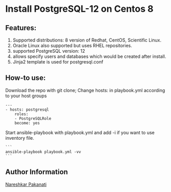 # Install PostgreSQL-12 on Centos 8

## Features:

1. Supported distributions: 8 version of Redhat, CentOS, Scientific Linux.
2. Oracle Linux also supported but uses RHEL repositories.
3. supported PostgreSQL version: 12
4. allows specify users and databases which would be created after install.
5. Jinja2 template is used for postgresql.conf 

## How-to use:

Download the repo with git clone;
Change hosts: in playbook.yml according to your host groups
```
---
- hosts: postgresql
    roles:
    - PostgreSQLRole
    become: yes
```
Start ansible-playbook with playbook.yml and add -i if you want to use inventory file.

    ```
    ansible-playbook playbook.yml -vv
    ```


Author Information
------------------

[Nareshkar Pakanati](https://github.com/DevOpsThinkk)  
